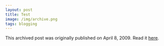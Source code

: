 ```yaml
---
layout: post
title: Test
image: /img/archive.png
tags: blogging
---
```

This archived post was originally published on April 8, 2009. Read it [here](/alex.ciobanu.org/indexccf8.html).
